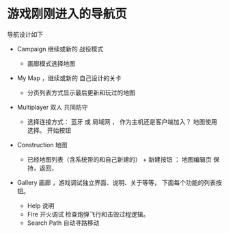 # 游戏刚刚进入的导航页

导航设计如下

* Campaign  继续或新的 战役模式      

    * 画廊模式选择地图

* My Map ，继续或新的 自己设计的关卡  

    * 分页列表方式显示最后更新和玩过的地图

* Multiplayer 双人      共同防守

    * 选择连接方式： 蓝牙 或 局域网  ， 作为主机还是客户端加入？  地图使用选择。  开始按钮

* Construction 地图

    * 已经地图列表（含系统带的和自己新建的） + 新建按钮  ：  地图编辑页   保持，返回，

* Gallery 画廊   ，游戏调试独立界面、说明、关于等等， 下面每个功能的列表按钮。

    * Help 说明
    * Fire 开火调试    检查炮弹飞行和击毁过程逻辑。
    * Search Path 自动寻路移动